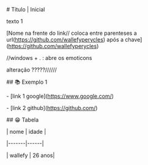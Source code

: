 

\# Título | Inicial



texto 1



\[Nome na frente do link// coloca entre parenteses a  url(https://github.com/wallefyperycles) após a chave](https://github.com/wallefyperycles)



//windows + .   : abre os emoticons

alteração ?????//////

\## 📚 Exemplo 1

\- \[link 1 google](https://www.google.com/)

\- \[link 2 github](https://github.com/)



\## 😁 Tabela



| nome | idade |

|-------|------|

| wallefy | 26 anos|



